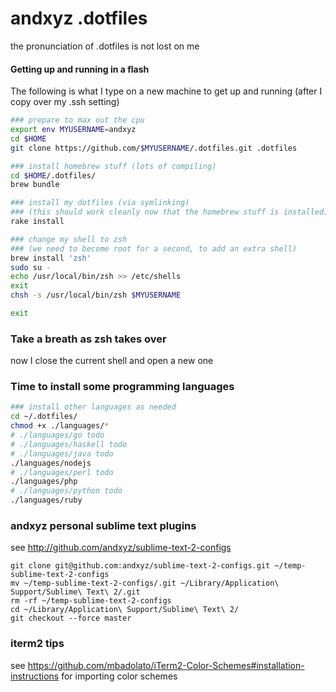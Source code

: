 # andxyz .dotfiles

the pronunciation of .dotfiles is not lost on me


#### Getting up and running in a flash

The following is what I type on a new machine to get up and running (after I copy over my .ssh setting)

```bash
### prepare to max out the cpu
export env MYUSERNAME=andxyz
cd $HOME
git clone https://github.com/$MYUSERNAME/.dotfiles.git .dotfiles

### install homebrew stuff (lots of compiling)
cd $HOME/.dotfiles/
brew bundle

### install my dotfiles (via symlinking)
### (this should work cleanly now that the homebrew stuff is installed)
rake install

### change my shell to zsh
### (we need to become root for a second, to add an extra shell)
brew install 'zsh'
sudo su -
echo /usr/local/bin/zsh >> /etc/shells
exit
chsh -s /usr/local/bin/zsh $MYUSERNAME

exit
```

### Take a breath as zsh takes over
now I close the current shell and open a new one

### Time to install some programming languages

```bash
### install other languages as needed
cd ~/.dotfiles/
chmod +x ./languages/*
# ./languages/go todo
# ./languages/haskell todo
# ./languages/java todo
./languages/nodejs
# ./languages/perl todo
./languages/php
# ./languages/python todo
./languages/ruby
```


### andxyz personal sublime text plugins
see http://github.com/andxyz/sublime-text-2-configs
```
git clone git@github.com:andxyz/sublime-text-2-configs.git ~/temp-sublime-text-2-configs
mv ~/temp-sublime-text-2-configs/.git ~/Library/Application\ Support/Sublime\ Text\ 2/.git
rm -rf ~/temp-sublime-text-2-configs
cd ~/Library/Application\ Support/Sublime\ Text\ 2/
git checkout --force master
```


### iterm2 tips

see https://github.com/mbadolato/iTerm2-Color-Schemes#installation-instructions for importing color schemes
